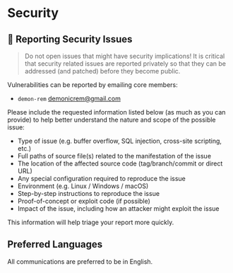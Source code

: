 # Security

## 🔐 Reporting Security Issues

> Do not open issues that might have security implications!
> It is critical that security related issues are reported privately so that they can be addressed (and patched) before they become public.

Vulnerabilities can be reported by emailing core members:

- `demon-rem` [demonicrem@gmail.com](mailto:demonicrem@gmail.com)

Please include the requested information listed below (as much as you can provide) to help better understand the nature and scope of the possible issue:

- Type of issue (e.g. buffer overflow, SQL injection, cross-site scripting, etc.)
- Full paths of source file(s) related to the manifestation of the issue
- The location of the affected source code (tag/branch/commit or direct URL)
- Any special configuration required to reproduce the issue
- Environment (e.g. Linux / Windows / macOS)
- Step-by-step instructions to reproduce the issue
- Proof-of-concept or exploit code (if possible)
- Impact of the issue, including how an attacker might exploit the issue

This information will help triage your report more quickly.

## Preferred Languages

All communications are preferred to be in English.
